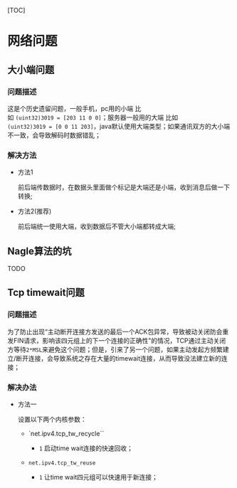 [TOC]

# 网络问题



## 大小端问题

### 问题描述

这是个历史遗留问题，一般手机，pc用的小端 比如 `(uint32)3019 = [203 11 0 0]`；服务器一般用的大端 比如`(uint32)3019 = [0 0 11 203]`，java默认使用大端类型；如果通讯双方的大小端不一致，会导致解码时数据错乱；

### 解决方法

- 方法1

  前后端传数据时，在数据头里面做个标记是大端还是小端，收到消息后做一下转换;

- 方法2(推荐)

  前后端统一使用大端，收到数据后不管大小端都转成大端;



## Nagle算法的坑

TODO



## Tcp timewait问题

### 问题描述

为了防止出现“主动断开连接方发送的最后一个ACK包异常，导致被动关闭防会重发FIN请求，影响该四元组上的下一个连接的正确性”的情况，TCP通过主动关闭方等待`2*MSL`来避免这个问题；但是，引来了另一个问题，如果主动发起方频繁建立/断开连接，会导致系统之存在大量的timewait连接，从而导致没法建立新的连接；

### 解决办法

- 方法一

  设置以下两个内核参数：

  - `net.ipv4.tcp_tw_recycle``

    - `1` 启动time wait连接的快速回收；

  - `net.ipv4.tcp_tw_reuse` 
    
    - `1` 让time wait四元组可以快速用于新连接；

